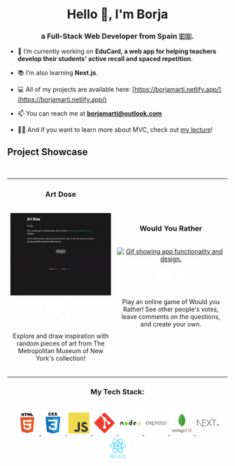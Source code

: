 <h1 align="center">Hello 👋, I'm Borja</h1>
<h3 align="center">a Full-Stack Web Developer from Spain 🇪🇸.</h3>

- 🔭 I’m currently working on **EduCard, a web app for helping teachers develop their students' active recall and spaced repetition**.

- 📚 I’m also learning **Next.js**.

- 💻 All of my projects are available here: [https://borjamarti.netlify.app/](https://borjamarti.netlify.app/)

- 📫 You can reach me at **borjamarti@outlook.com**

- 👨‍🏫 And if you want to learn more about MVC, check out [my lecture](https://github.com/borjaMarti/mvc-lecture)!

<h2>Project Showcase</h2>
<br />
<table style="overflow-x: scroll">
  <tr>
    <td align="center">
      <h3>Art Dose</h3>
      <br />
      <a href="https://borjamarti.github.io/art-dose/" align="center">
        <img src="assets/art-dose.gif" height="187.5px" alt="Gif showing app functionality and design."/>
      </a>
      <div>
        <br />
        <a href="https://borjamarti.github.io/art-dose/"><img width="30px" src="assets/new-window-svgrepo-com.svg"/></a>
        <a href="https://github.com/borjaMarti/art-dose"><img width="30px" src="assets/github-svgrepo-com.svg"/></a>
      </div>
      <br />
      <p>
        Explore and draw inspiration with random pieces of art from The Metropolitan Museum of New York's collection!
      </p>
      <br />
    </td>
    <td align="center">
      <h3>Would You Rather</h3>
      <br />
      <a href="https://github.com/Gonpassa/would_you_rather" align="center">
        <img src="assets/wyr.gif" height="187.5px" alt="Gif showing app functionality and design."/>
      </a>
      <div>
        <br />
        <a href="https://github.com/Gonpassa/would_you_rather"><img width="30px" src="assets/new-window-svgrepo-com.svg"/></a>
        <a href="https://github.com/Gonpassa/would_you_rather"><img width="30px" src="assets/github-svgrepo-com.svg"/></a>
      </div>
      <br />
      <p>
        Play an online game of Would you Rather! See other people's votes, leave comments on the questions, and create your own.
      </p>
      <br />
    </td>
  </tr>
</table>

<h3 align="center">My Tech Stack:</h3>
<br />
<div align="center" >
  <a href="https://www.w3.org/html/" rel="noreferrer">
    <img src="assets/html5.svg" alt="html5" width="55" height="55"/>
  </a> 
  <a href="https://www.w3schools.com/css/" rel="noreferrer">
    <img src="assets/css3.svg" alt="css3" width="55" height="55"/>
  </a>
  <a href="https://developer.mozilla.org/en-US/docs/Web/JavaScript" rel="noreferrer">
    <img src="assets/javascript.svg" alt="javascript" width="55" height="55"/>
  </a>
  <a href="https://git-scm.com/" rel="noreferrer">
    <img src="assets/git.svg" alt="git" width="55" height="55"/>
  </a>
  <a href="https://nodejs.org" rel="noreferrer">
    <img src="assets/nodejs.svg" alt="nodejs" width="55" height="55"/>
  </a>
  <a href="https://expressjs.com" rel="noreferrer">
    <img src="assets/express.svg" alt="express" width="55" height="55"/>
  </a>
  <a href="https://www.mongodb.com/" rel="noreferrer">
    <img src="assets/mongodb.svg" alt="mongodb" width="55" height="55"/>
  </a>
  <a href="https://nextjs.org/" rel="noreferrer">
    <img src="assets/nextjs.svg" alt="nextjs" width="55" height="55"/>
  </a>
  <a href="https://reactjs.org/" rel="noreferrer">
    <img src="assets/react.svg" alt="react" width="55" height="55"/>
  </a> 
</div>

